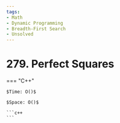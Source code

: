 ```yaml
---
tags:
- Math
- Dynamic Programming
- Breadth-First Search
- Unsolved
---
```



# 279. Perfect Squares

=== "C++"

    $Time: O()$

    $Space: O()$

    ```c++
    ```